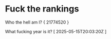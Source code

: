 # Fuck the rankings

Who the hell am I?
{ 21774520 }

What fucking year is it?
[ 2025-05-15T20:03:20Z ]

